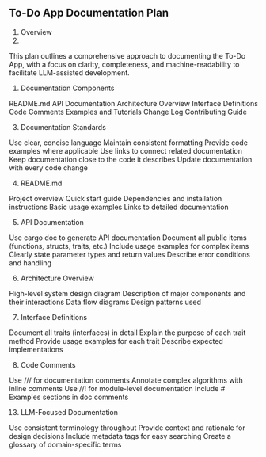 ## To-Do App Documentation Plan

1. Overview
2. 
This plan outlines a comprehensive approach to documenting the To-Do App, with a focus on clarity, completeness, and machine-readability to facilitate LLM-assisted development.

1. Documentation Components

README.md
API Documentation
Architecture Overview
Interface Definitions
Code Comments
Examples and Tutorials
Change Log
Contributing Guide

3. Documentation Standards

Use clear, concise language
Maintain consistent formatting
Provide code examples where applicable
Use links to connect related documentation
Keep documentation close to the code it describes
Update documentation with every code change

4. README.md

Project overview
Quick start guide
Dependencies and installation instructions
Basic usage examples
Links to detailed documentation

5. API Documentation

Use cargo doc to generate API documentation
Document all public items (functions, structs, traits, etc.)
Include usage examples for complex items
Clearly state parameter types and return values
Describe error conditions and handling

6. Architecture Overview

High-level system design diagram
Description of major components and their interactions
Data flow diagrams
Design patterns used

7. Interface Definitions

Document all traits (interfaces) in detail
Explain the purpose of each trait method
Provide usage examples for each trait
Describe expected implementations

8. Code Comments

Use /// for documentation comments
Annotate complex algorithms with inline comments
Use //! for module-level documentation
Include # Examples sections in doc comments

13. LLM-Focused Documentation

Use consistent terminology throughout
Provide context and rationale for design decisions
Include metadata tags for easy searching
Create a glossary of domain-specific terms
